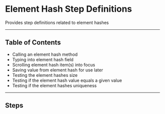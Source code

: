 # Element Hash Step Definitions

Provides step definitions related to element hashes

---

## Table of Contents

- Calling an element hash method
- Typing into element hash field
- Scrolling element hash item(s) into focus
- Saving value from element hash for use later
- Testing the element hashes size
- Testing if the element hash value equals a given value
- Testing if the element hashes uniqueness

--- 

## Steps 

